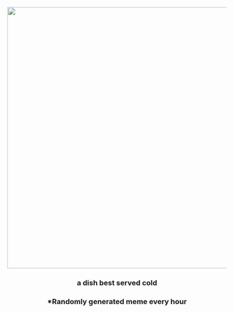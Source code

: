 <p align="center">
        <img src="https://i.redd.it/fde54kyrpf091.jpg" width="600" height="600">
        </p>
        <h3 align="center">a dish best served cold</h3>
        <h3 align="center">*Randomly generated meme every hour</h3>
    